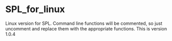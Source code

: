 # SPL_for_linux
Linux version for SPL. Command line functions will be commented, so just uncomment and replace them with the appropriate functions.
This is version 1.0.4

